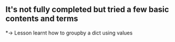 ## It's not fully completed but tried a few basic contents and terms
*-> Lesson learnt how to groupby a dict using values
